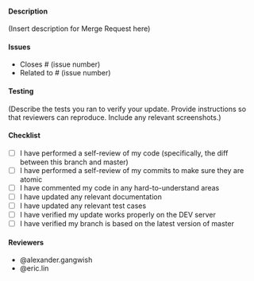 #### Description

(Insert description for Merge Request here)

#### Issues
- Closes # (issue number)
- Related to # (issue number)

#### Testing
(Describe the tests you ran to verify your update. Provide instructions so that reviewers can reproduce. Include any relevant screenshots.)

#### Checklist
- [ ] I have performed a self-review of my code (specifically, the diff between this branch and master)
- [ ] I have performed a self-review of my commits to make sure they are atomic
- [ ] I have commented my code in any hard-to-understand areas
- [ ] I have updated any relevant documentation 
- [ ] I have updated any relevant test cases
- [ ] I have verified my update works properly on the DEV server
- [ ] I have verified my branch is based on the latest version of master

#### Reviewers
- @alexander.gangwish
- @eric.lin